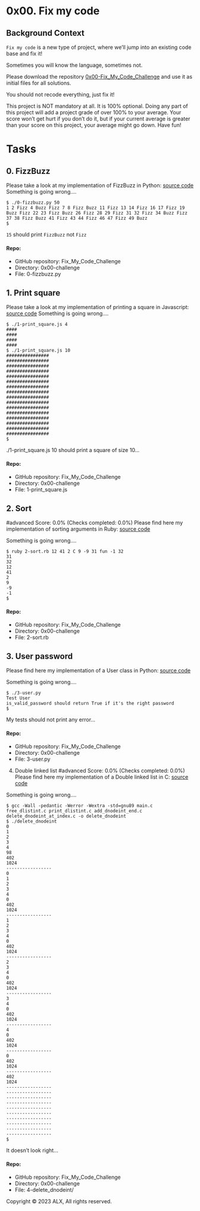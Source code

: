 # 0x00. Fix my code
## Background Context
`Fix my code` is a new type of project, where we’ll jump into an existing code base and fix it!

Sometimes you will know the language, sometimes not.

Please download the repository [0x00-Fix_My_Code_Challenge](https://github.com/alx-tools/0x00-Fix_My_Code_Challenge) and use it as initial files for all solutions.

You should not recode everything, just fix it!

This project is NOT mandatory at all. It is 100% optional. Doing any part of this project will add a project grade of over 100% to your average. Your score won’t get hurt if you don’t do it, but if your current average is greater than your score on this project, your average might go down. Have fun!
# Tasks
## 0. FizzBuzz
Please take a look at my implementation of FizzBuzz in Python: [source code](https://github.com/alx-tools/0x00-Fix_My_Code_Challenge/blob/master/0-fizzbuzz.py)
Something is going wrong….
```
$ ./0-fizzbuzz.py 50
1 2 Fizz 4 Buzz Fizz 7 8 Fizz Buzz 11 Fizz 13 14 Fizz 16 17 Fizz 19 Buzz Fizz 22 23 Fizz Buzz 26 Fizz 28 29 Fizz 31 32 Fizz 34 Buzz Fizz 37 38 Fizz Buzz 41 Fizz 43 44 Fizz 46 47 Fizz 49 Buzz
$
```
`15` should print `FizzBuzz` not `Fizz`

#### Repo:
* GitHub repository: Fix_My_Code_Challenge
* Directory: 0x00-challenge
* File: 0-fizzbuzz.py
     
## 1. Print square
Please take a look at my implementation of printing a square in Javascript: [source code](https://github.com/alx-tools/0x00-Fix_My_Code_Challenge/blob/master/1-print_square.js)
Something is going wrong….
```
$ ./1-print_square.js 4
####
####
####
####
$ ./1-print_square.js 10
################
################
################
################
################
################
################
################
################
################
################
################
################
################
################
################
$
```
./1-print_square.js 10 should print a square of size 10…

#### Repo:
* GitHub repository: Fix_My_Code_Challenge
* Directory: 0x00-challenge
* File: 1-print_square.js
     
## 2. Sort
#advanced
Score: 0.0% (Checks completed: 0.0%)
Please find here my implementation of sorting arguments in Ruby: [source code](https://github.com/alx-tools/0x00-Fix_My_Code_Challenge/blob/master/2-sort.rb)

Something is going wrong….
```
$ ruby 2-sort.rb 12 41 2 C 9 -9 31 fun -1 32
31
32
12
41
2
9
-9
-1
$
```
#### Repo:
* GitHub repository: Fix_My_Code_Challenge
* Directory: 0x00-challenge
* File: 2-sort.rb
     
## 3. User password
Please find here my implementation of a User class in Python: [source code](https://github.com/alx-tools/0x00-Fix_My_Code_Challenge/blob/master/3-user.py)

Something is going wrong….
```
$ ./3-user.py 
Test User
is_valid_password should return True if it's the right password
$
```
My tests should not print any error…

#### Repo:
* GitHub repository: Fix_My_Code_Challenge
* Directory: 0x00-challenge
* File: 3-user.py
     
4. Double linked list
#advanced
Score: 0.0% (Checks completed: 0.0%)
Please find here my implementation of a Double linked list in C: [source code](https://github.com/alx-tools/0x00-Fix_My_Code_Challenge/tree/master/4-delete_dnodeint)

Something is going wrong….
```
$ gcc -Wall -pedantic -Werror -Wextra -std=gnu89 main.c free_dlistint.c print_dlistint.c add_dnodeint_end.c delete_dnodeint_at_index.c -o delete_dnodeint
$ ./delete_dnodeint 
0
1
2
3
4
98
402
1024
-----------------
0
1
2
3
4
0
402
1024
-----------------
1
2
3
4
0
402
1024
-----------------
2
3
4
0
402
1024
-----------------
3
4
0
402
1024
-----------------
4
0
402
1024
-----------------
0
402
1024
-----------------
402
1024
-----------------
-----------------
-----------------
-----------------
-----------------
-----------------
-----------------
-----------------
-----------------
-----------------
$
```
It doesn’t look right…

#### Repo:
* GitHub repository: Fix_My_Code_Challenge
* Directory: 0x00-challenge
* File: 4-delete_dnodeint/
    
Copyright © 2023 ALX, All rights reserved.
